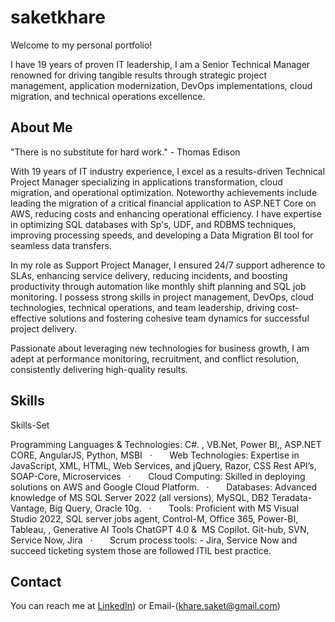 # saketkhare

Welcome to my personal portfolio! 

I have 19 years of proven IT leadership, I am a Senior Technical Manager renowned for driving tangible results through strategic project management, application modernization, DevOps implementations, cloud migration, and technical operations excellence.

## About Me
"There is no substitute for hard work." - Thomas Edison

With 19 years of IT industry experience, I excel as a results-driven Technical Project Manager specializing in applications transformation, cloud migration, and operational optimization. Noteworthy achievements include leading the migration of a critical financial application to ASP.NET Core on AWS, reducing costs and enhancing operational efficiency. I have expertise in optimizing SQL databases with Sp's, UDF, and RDBMS techniques, improving processing speeds, and developing a Data Migration BI tool for seamless data transfers.

In my role as Support Project Manager, I ensured 24/7 support adherence to SLAs, enhancing service delivery, reducing incidents, and boosting productivity through automation like monthly shift planning and SQL job monitoring. I possess strong skills in project management, DevOps, cloud technologies, technical operations, and team leadership, driving cost-effective solutions and fostering cohesive team dynamics for successful project delivery.

Passionate about leveraging new technologies for business growth, I am adept at performance monitoring, recruitment, and conflict resolution, consistently delivering high-quality results.

## Skills
Skills-Set

 Programming Languages & Technologies: C#. , VB.Net, Power BI,, ASP.NET CORE, AngularJS, Python, MSBI
 
·       Web Technologies: Expertise in JavaScript, XML, HTML, Web Services, and jQuery, Razor, CSS Rest API’s, SOAP-Core, Microservices
 
·       Cloud Computing: Skilled in deploying solutions on AWS and Google Cloud Platform.
 
·       Databases: Advanced knowledge of MS SQL Server 2022 (all versions), MySQL, DB2 Teradata-Vantage, Big Query, Oracle 10g.
 
·       Tools: Proficient with MS Visual Studio 2022, SQL server jobs agent, Control-M, Office 365, Power-BI, Tableau, , Generative AI Tools ChatGPT 4.0 &  MS Copilot. Git-hub, SVN, Service Now, Jira
 
·       Scrum process tools: - Jira, Service Now and succeed ticketing system those are followed ITIL best practice.

## Contact
You can reach me at [LinkedIn](https://www.linkedin.com/in/saketkhare/)) or Email-(khare.saket@gmail.com)
